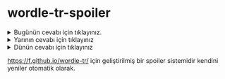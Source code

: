 # wordle-tr-spoiler

<details>
  <summary>Bugünün cevabı için tıklayınız.</summary>
  <br>
    <b> alaka </b>
</details>

<details>
  <summary>Yarının cevabı için tıklayınız</summary>
  <br>
   <b> vatka </b>
</details>

<details>
  <summary>Dünün cevabı için tıklayınız </summary>
  <br>
  <b> sefil </b>
</details>

https://f.github.io/wordle-tr/ için geliştirilmiş bir spoiler sistemidir kendini yeniler otomatik olarak.

